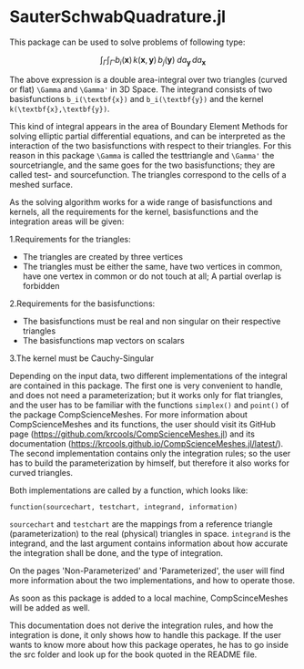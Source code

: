 # SauterSchwabQuadrature.jl


This package can be used to solve problems of following type:

```math
\int_{\Gamma}\int_{\Gamma'}b_i(\textbf{x})\,k(\textbf{x},\textbf{y})\, b_j(\textbf{y})\;da_\textbf{y}\,da_\textbf{x}
```

The above expression is a double area-integral over two triangles (curved or flat) ``\Gamma`` and ``\Gamma'`` in 3D Space. The integrand consists of two basisfunctions ``b_i(\textbf{x})`` and ``b_i(\textbf{y})`` and the kernel ``k(\textbf{x},\textbf{y})``.   

This kind of integral appears in the area of Boundary Element Methods for solving elliptic partial differential equations, and can be interpreted as the interaction of the two basisfunctions with respect to their triangles. For this reason in this package ``\Gamma`` is called the testtriangle and ``\Gamma'`` the sourcetriangle, and the same goes for the two basisfunctions; they are called test- and sourcefunction. The triangles correspond to the cells of a meshed surface.

As the solving algorithm works for a wide range of basisfunctions and kernels, all the requirements for the kernel, basisfunctions and the integration areas will be given:

1.Requirements for the triangles:
* The triangles are created by three vertices
* The triangles must be either the same, have two vertices in common, have one vertex in common or do not touch at all; A partial overlap is forbidden

2.Requirements for the basisfunctions:
* The basisfunctions must be real and non singular on their respective triangles
* The basisfunctions map vectors on scalars

3.The kernel must be Cauchy-Singular

Depending on the input data, two different implementations of the integral are contained in this package. The first one is very convenient to handle, and does not need a parameterization; but it works only for flat triangles, and the user has to be familiar with the functions `simplex()` and `point()` of the package CompScienceMeshes. For more information about CompScienceMeshes and its functions, the user should visit its GitHub page (https://github.com/krcools/CompScienceMeshes.jl) and its documentation (https://krcools.github.io/CompScienceMeshes.jl/latest/). The second implementation contains only the integration rules; so the user has to build the parameterization by himself, but therefore it also works for curved triangles.

Both implementations are called by a function, which looks like:  

`function(sourcechart, testchart, integrand, information)`

`sourcechart` and `testchart` are the mappings from a reference triangle (parameterization) to the real (physical) triangles in space. `integrand` is the integrand, and the last argument contains information about how accurate the integration shall be done, and the type of integration.

On the pages 'Non-Parameterized' and 'Parameterized', the user will find more information about the two implementations, and how to operate those.

As soon as this package is added to a local machine, CompScinceMeshes will be added as well.  

This documentation does not derive the integration rules, and how the integration is done, it only shows how to handle this package. If the user wants to know more about how this package operates, he has to go inside the src folder and look up for the book quoted in the README file.
